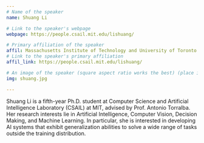 ```yaml
---
# Name of the speaker
name: Shuang Li

# Link to the speaker's webpage
webpage: https://people.csail.mit.edu/lishuang/

# Primary affiliation of the speaker
affil: Massachusetts Institute of Technology and University of Toronto
# Link to the speaker's primary affiliation
affil_link: https://people.csail.mit.edu/lishuang/

# An image of the speaker (square aspect ratio works the best) (place in the `assets/img/speakers` directory)
img: shuang.jpg

---
```


<!-- Whatever you write below will show up as the speaker's bio -->

Shuang Li is a fifth-year Ph.D. student at Computer Science and Artificial Intelligence Laboratory (CSAIL) at MIT, advised by Prof. Antonio Torralba. Her research interests lie in Artificial Intelligence, Computer Vision, Decision Making, and Machine Learning. In particular, she is interested in developing AI systems that exhibit generalization abilities to solve a wide range of tasks outside the training distribution.
